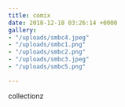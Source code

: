 ```yaml
---
title: comix
date: 2018-12-18 03:26:14 +0000
gallery:
- "/uploads/smbc4.jpeg"
- "/uploads/smbc1.png"
- "/uploads/smbc2.png"
- "/uploads/smbc3.jpeg"
- "/uploads/smbc5.png"

---
```

collectionz